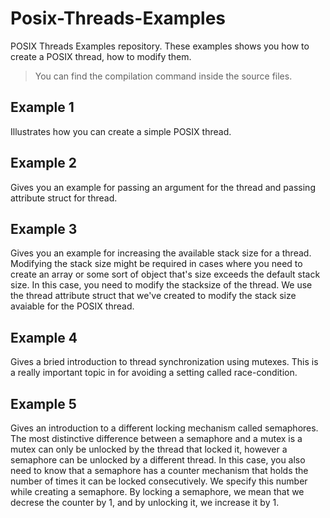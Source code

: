 # Posix-Threads-Examples
POSIX Threads Examples repository. These examples shows you how to create a POSIX thread, how to modify them. 

> You can find the compilation command inside the source files.

## Example 1
Illustrates how you can create a simple POSIX thread.

## Example 2
Gives you an example for passing an argument for the thread and passing attribute struct for thread.

## Example 3
Gives you an example for increasing the available stack size for a thread. Modifying the stack size might be required in cases where you need to create an array or some sort of object that's size exceeds the default stack size. In this case, you need to modify the stacksize of the thread. We use the thread attribute struct that we've created to modify the stack size avaiable for the POSIX thread.

## Example 4
Gives a bried introduction to thread synchronization using mutexes. This is a really important topic in for avoiding a setting called race-condition.

## Example 5
Gives an introduction to a different locking mechanism called semaphores. The most distinctive difference between a semaphore and a mutex is a mutex can only be unlocked by the thread that locked it, however a semaphore can be unlocked by a different thread. In this case, you also need to know that a semaphore has a counter mechanism that holds the number of times it can be locked consecutively. We specify this number while creating a semaphore. By locking a semaphore, we mean that we decrese the counter by 1, and by unlocking it, we increase it by 1.
